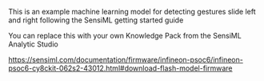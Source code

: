 This is an example machine learning model for detecting gestures slide left and right following the SensiML getting started guide

You can replace this with your own Knowledge Pack from the SensiML Analytic Studio

https://sensiml.com/documentation/firmware/infineon-psoc6/infineon-psoc6-cy8ckit-062s2-43012.html#download-flash-model-firmware
